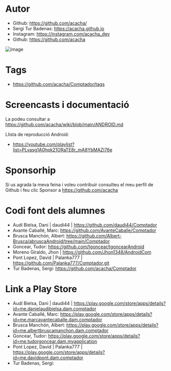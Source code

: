 # Autor

- Github: https://github.com/acacha/
- Sergi Tur Badenas: https://acacha.github.io
- Instagram: https://instagram.com/acacha_dev
- Github: https://github.com/acacha

![image](https://user-images.githubusercontent.com/4015406/140644527-e186bf90-e556-4970-98ed-3f00c5f1af11.png)

# Tags

- https://github.com/acacha/Comptador/tags

# Screencasts i documentació

La podeu consultar a https://github.com/acacha/wiki/blob/main/ANDROID.md

Llista de reproducció Android:
- https://youtube.com/playlist?list=PLyasg1A0hpk21ORaTE8r_mA8YbMAZI76e

# Sponsorhip

Si us agrada la meva feina i voleu contribuir consulteu el meu perfil de Github i feu clic Sponsor a https://github.com/acacha

# Codi font dels alumnes

- Audí Bielsa, Dani | daudi44 | https://github.com/daudi44/Comptador
- Avante Caballé, Marc: https://github.com/AvanteCaballe/Comptador
- Brusca Manchón, Albert: https://github.com/Albert-Brusca/abruscaAndroid/tree/main/Comptador
- Goncear, Tudor: https://github.com/tgoncear/tgoncearAndroid
- Moreno Giraldo, Jhon | https://github.com/Jhon1348/AndroidCom
- Pont Lopez, David | Palanka777 | https://github.com/Palanka777/Comptador.git
- Tur Badenas, Sergi: https://github.com/acacha/Comptador


# Link a Play Store

- Audí Bielsa, Dani | daudi44 | https://play.google.com/store/apps/details?id=me.danielaudibielsa.dam.comptador
- Avante Caballé, Marc: https://play.google.com/store/apps/details?id=me.marcavantecaballe.dam.comptador
- Brusca Manchón, Albert: https://play.google.com/store/apps/details?id=me.albertbruscamanchon.dam.comptador
- Goncear, Tudor: https://play.google.com/store/apps/details?id=me.tudorgoncear.dam.myapplication
- Pont Lopez, David | Palanka777 | https://play.google.com/store/apps/details?id=me.davidpont.dam.comptador
- Tur Badenas, Sergi:
